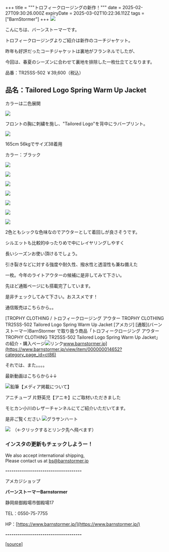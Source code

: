 +++
title = """トロフィークロージングの新作！"""
date = 2025-02-27T09:30:26.000Z
expiryDate = 2025-03-02T10:22:36.112Z
tags = ["BarnStormer"]
+++
[![](https://stat.ameba.jp/user_images/20231023/16/barnstormer-go/b2/03/p/o0420015015354743273.png)](https://ameblo.jp/barnstormer-go/entry-12825670498.html)

こんにちは、バーンストーマーです。

トロフィークロージングよりご紹介は新作のコーチジャケット。

昨年も好評だったコーチジャケットは裏地がフランネルでしたが、

今回は、春夏のシーズンに合わせて裏地を排除した一枚仕立てとなります。

品番：TR25SS-502 ￥39,600（税込）

品名：Tailored Logo Spring Warm Up Jacket
--------------------------------------

カラーは二色展開

[![](https://stat.ameba.jp/user_images/20250227/17/barnstormer-go/d0/11/j/o0700046615548959843.jpg)](https://stat.ameba.jp/user_images/20250227/17/barnstormer-go/d0/11/j/o0700046615548959843.jpg)

フロントの胸に刺繍を施し、"Tailored Logo"を背中にラバープリント。

[![](https://stat.ameba.jp/user_images/20250227/17/barnstormer-go/20/2c/j/o0700046615548959845.jpg)](https://stat.ameba.jp/user_images/20250227/17/barnstormer-go/20/2c/j/o0700046615548959845.jpg)

165cm 56kgでサイズ38着用

カラー：ブラック

[![](https://stat.ameba.jp/user_images/20250227/17/barnstormer-go/0b/ef/j/o0466070015548959849.jpg)](https://stat.ameba.jp/user_images/20250227/17/barnstormer-go/0b/ef/j/o0466070015548959849.jpg)

[![](https://stat.ameba.jp/user_images/20250227/17/barnstormer-go/b0/39/j/o0466070015548959853.jpg)](https://stat.ameba.jp/user_images/20250227/17/barnstormer-go/b0/39/j/o0466070015548959853.jpg)

[![](https://stat.ameba.jp/user_images/20250227/17/barnstormer-go/02/51/j/o0466070015548959856.jpg)](https://stat.ameba.jp/user_images/20250227/17/barnstormer-go/02/51/j/o0466070015548959856.jpg)

[![](https://stat.ameba.jp/user_images/20250227/17/barnstormer-go/a2/be/j/o0466070015548959857.jpg)](https://stat.ameba.jp/user_images/20250227/17/barnstormer-go/a2/be/j/o0466070015548959857.jpg)

[![](https://stat.ameba.jp/user_images/20250227/17/barnstormer-go/7a/f9/j/o0466070015548959860.jpg)](https://stat.ameba.jp/user_images/20250227/17/barnstormer-go/7a/f9/j/o0466070015548959860.jpg)

[![](https://stat.ameba.jp/user_images/20250227/17/barnstormer-go/1b/98/j/o0466070015548959862.jpg)](https://stat.ameba.jp/user_images/20250227/17/barnstormer-go/1b/98/j/o0466070015548959862.jpg)

[![](https://stat.ameba.jp/user_images/20250227/17/barnstormer-go/ca/6d/j/o0466070015548959867.jpg)](https://stat.ameba.jp/user_images/20250227/17/barnstormer-go/ca/6d/j/o0466070015548959867.jpg)

2色ともシックな色味なのでアウターとして着回しが良さそうです。

シルエットも比較的ゆったりめで中にレイヤリングしやすく

長いシーズンお使い頂けるでしょう。

引き裂きなどに対する強度や耐久性、撥水性と透湿性も兼ね備えた

一枚。今年のライトアウターの候補に是非してみて下さい。

先ほど通販ページにも搭載完了しています。

是非チェックしてみて下さい。おススメです！

通信販売はこちらから。。

[TROPHY CLOTHING / トロフィークロージング アウター TROPHY CLOTHING TR25SS-502 Tailored Logo Spring Warm Up Jacket \[アメカジ\] \[通販\](バーンストーマー)BarnStormer で取り扱う商品「トロフィークロージング アウター TROPHY CLOTHING TR25SS-502 Tailored Logo Spring Warm Up Jacket」の紹介・購入ページ![リンク](https://c.stat100.ameba.jp/ameblo/symbols/v3.20.0/svg/gray/editor_link.svg)www.barnstormer.jp](https://www.barnstormer.jp/view/item/000000014652?category_page_id=ct86)

それでは、また。。。。

最新動画はこちらから↓↓

![鉛筆](https://stat100.ameba.jp/blog/ucs/img/char/char3/519.png)【メディア掲載について】

アニチューブ 片野英児【アニキ】にご取材いただきました

モヒカン小川のレザーチャンネルにてご紹介いただいてます。

是非ご覧ください ![グラサンハート](https://stat100.ameba.jp/blog/ucs/img/char/char3/148.png)

[![](https://stat.ameba.jp/user_images/20230412/16/barnstormer-go/6a/23/p/o0108010815269242493.png)](https://www.instagram.com/barnstormer_daily/)　（←クリックするとリンク先へ飛べます）

### インスタの更新もチェックしようー！

We also accept international shipping,  
Please contact us at bs@barnstormer.jp

**\-------------------------------------**

アメカジショップ

**バーンストーマーBarnstormer**

静岡県御殿場市御殿場17

TEL：0550-75-7755

HP：[https://www.barnstormer.jp/](https://www.barnstormer.jp/)

**\-------------------------------------**

[[source]](https://ameblo.jp/barnstormer-go/entry-12888030152.html)

